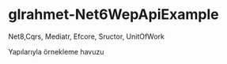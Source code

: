 # glrahmet-Net6WepApiExample

Net8,Cqrs, Mediatr, Efcore, Sructor, UnitOfWork 

Yapılarıyla örnekleme havuzu
